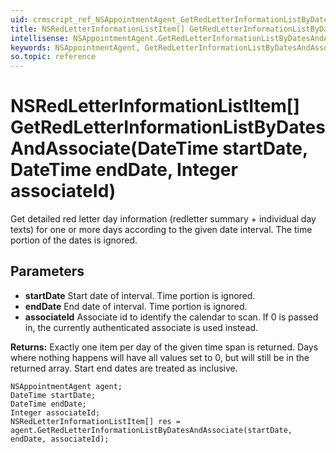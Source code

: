 ```yaml
---
uid: crmscript_ref_NSAppointmentAgent_GetRedLetterInformationListByDatesAndAssociate
title: NSRedLetterInformationListItem[] GetRedLetterInformationListByDatesAndAssociate(DateTime startDate, DateTime endDate, Integer associateId)
intellisense: NSAppointmentAgent.GetRedLetterInformationListByDatesAndAssociate
keywords: NSAppointmentAgent, GetRedLetterInformationListByDatesAndAssociate
so.topic: reference
---
```


# NSRedLetterInformationListItem[] GetRedLetterInformationListByDatesAndAssociate(DateTime startDate, DateTime endDate, Integer associateId)

Get detailed red letter day information (redletter summary + individual day texts) for one or more days according to the given date interval. The time portion of the dates is ignored. 

## Parameters

* **startDate** Start date of interval. Time portion is ignored.
* **endDate** End date of interval. Time portion is ignored.
* **associateId** Associate id to identify the calendar to scan. If 0 is passed in, the currently authenticated associate is used instead.

**Returns:** Exactly one item per day of the given time span is returned. Days where nothing happens will have all values set to 0, but will still be in the returned array. Start end dates are treated as inclusive.

```crmscript
NSAppointmentAgent agent;
DateTime startDate;
DateTime endDate;
Integer associateId;
NSRedLetterInformationListItem[] res = agent.GetRedLetterInformationListByDatesAndAssociate(startDate, endDate, associateId);
```

